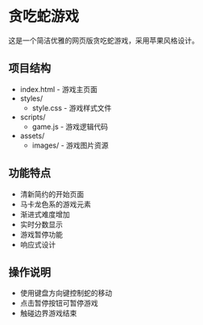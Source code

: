 # 贪吃蛇游戏

这是一个简洁优雅的网页版贪吃蛇游戏，采用苹果风格设计。

## 项目结构
- index.html - 游戏主页面
- styles/ 
  - style.css - 游戏样式文件
- scripts/
  - game.js - 游戏逻辑代码
- assets/
  - images/ - 游戏图片资源

## 功能特点
- 清新简约的开始页面
- 马卡龙色系的游戏元素
- 渐进式难度增加
- 实时分数显示
- 游戏暂停功能
- 响应式设计

## 操作说明
- 使用键盘方向键控制蛇的移动
- 点击暂停按钮可暂停游戏
- 触碰边界游戏结束 